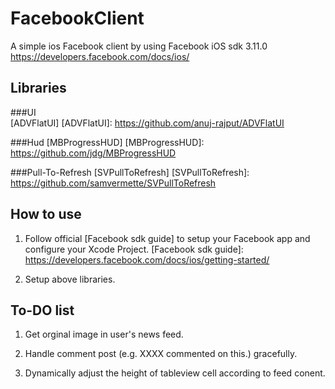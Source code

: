 FacebookClient
==============

A simple ios Facebook client by using Facebook iOS sdk 3.11.0 https://developers.facebook.com/docs/ios/

Libraries
---------

###UI         
[ADVFlatUI] 
[ADVFlatUI]: https://github.com/anuj-rajput/ADVFlatUI

###Hud
[MBProgressHUD]
[MBProgressHUD]: https://github.com/jdg/MBProgressHUD

###Pull-To-Refresh
[SVPullToRefresh]
[SVPullToRefresh]: https://github.com/samvermette/SVPullToRefresh

How to use
----------
1. Follow official [Facebook sdk guide] to setup your Facebook app and configure your Xcode Project.
[Facebook sdk guide]: https://developers.facebook.com/docs/ios/getting-started/

2. Setup above libraries.

To-DO list
----------

1. Get orginal image in user's news feed.

2. Handle comment post (e.g. XXXX commented on this.) gracefully.

3. Dynamically adjust the height of tableview cell according to feed conent.

